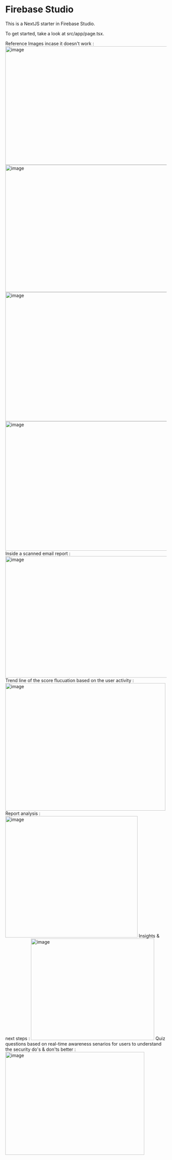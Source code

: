 # Firebase Studio

This is a NextJS starter in Firebase Studio.

To get started, take a look at src/app/page.tsx.

Reference Images incase it doesn't work : 
<img width="733" height="370" alt="image" src="https://github.com/user-attachments/assets/c6d7d7a3-1d5e-415d-a3ff-46cfe8703812" />
<img width="781" height="397" alt="image" src="https://github.com/user-attachments/assets/e284176d-58e0-473e-807b-970835e290d3" />
<img width="680" height="403" alt="image" src="https://github.com/user-attachments/assets/80f1086b-578d-40ec-88cd-74d4ce30e531" />
<img width="677" height="404" alt="image" src="https://github.com/user-attachments/assets/a7274e37-0b54-40ec-858a-7ae8ae793b94" />
Inside a scanned email report : 
<img width="536" height="379" alt="image" src="https://github.com/user-attachments/assets/bf6be384-de88-4b2d-902a-378eb2abe4cb" />
Trend line of the score flucuation based on the user activity : 
<img width="500" height="398" alt="image" src="https://github.com/user-attachments/assets/90bb7d73-7dba-4ae7-9d21-dae4ac68978f" />
Report analysis : 
<img width="413" height="379" alt="image" src="https://github.com/user-attachments/assets/b248db6e-f5b6-4bec-802f-0abb2fe31d1a" />
Insights & next steps : 
<img width="385" height="317" alt="image" src="https://github.com/user-attachments/assets/44be5c9d-5efb-454b-8a99-f91ea50527fe" />
Quiz questions based on real-time awareness senarios for users to understand the security do's & don'ts better : 
<img width="434" height="321" alt="image" src="https://github.com/user-attachments/assets/f27bbfe1-9ec6-4eac-b0e1-a0a3b1a884c0" />









